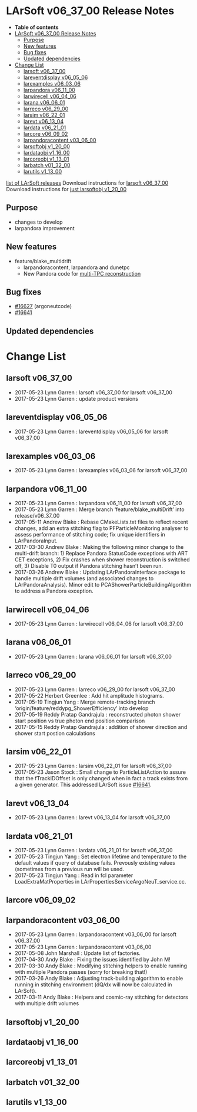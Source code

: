 LArSoft v06\_37\_00 Release Notes
======================================================================

-   **Table of contents**
-   [LArSoft v06\_37\_00 Release Notes](#LArSoft-v06_37_00-Release-Notes)
    -   [Purpose](#Purpose)
    -   [New features](#New-features)
    -   [Bug fixes](#Bug-fixes)
    -   [Updated dependencies](#Updated-dependencies)
-   [Change List](#Change-List)
    -   [larsoft v06\_37\_00](#larsoft-v06_37_00)
    -   [lareventdisplay v06\_05\_06](#lareventdisplay-v06_05_06)
    -   [larexamples v06\_03\_06](#larexamples-v06_03_06)
    -   [larpandora v06\_11\_00](#larpandora-v06_11_00)
    -   [larwirecell v06\_04\_06](#larwirecell-v06_04_06)
    -   [larana v06\_06\_01](#larana-v06_06_01)
    -   [larreco v06\_29\_00](#larreco-v06_29_00)
    -   [larsim v06\_22\_01](#larsim-v06_22_01)
    -   [larevt v06\_13\_04](#larevt-v06_13_04)
    -   [lardata v06\_21\_01](#lardata-v06_21_01)
    -   [larcore v06\_09\_02](#larcore-v06_09_02)
    -   [larpandoracontent v03\_06\_00](#larpandoracontent-v03_06_00)
    -   [larsoftobj v1\_20\_00](#larsoftobj-v1_20_00)
    -   [lardataobj v1\_16\_00](#lardataobj-v1_16_00)
    -   [larcoreobj v1\_13\_01](#larcoreobj-v1_13_01)
    -   [larbatch v01\_32\_00](#larbatch-v01_32_00)
    -   [larutils v1\_13\_00](#larutils-v1_13_00)

[list of LArSoft releases](LArSoft_release_list)
Download instructions for [larsoft v06\_37\_00](http://scisoft.fnal.gov/scisoft/bundles/larsoft/v06_37_00/larsoft-v06_37_00.html)
Download instructions for [just larsoftobj v1\_20\_00](http://scisoft.fnal.gov/scisoft/bundles/larsoftobj/v1_20_00/larsoftobj-v1_20_00.html)

Purpose
--------------------

-   changes to develop
-   larpandora improvement

New features
------------------------------

-   feature/blake\_multidrift
    -   larpandoracontent, larpandora and dunetpc
    -   New Pandora code for [multi-TPC reconstruction](https://indico.fnal.gov/getFile.py/access?contribId=3&resId=0&materialId=slides&confId=14583)

Bug fixes
------------------------

-   [\#16627](/redmine/issues/16627 "Bug: Cannot run g4 in argoneut simulation (Resolved)") (argoneutcode)
-   [\#16641](/redmine/issues/16641 "Bug: G4 produces multiple particles with the same TrackID when called from generators that may not pro... (Closed)")

Updated dependencies
----------------------------------------------

Change List
============================

larsoft v06\_37\_00
------------------------------------------

-   2017-05-23 Lynn Garren : larsoft v06\_37\_00 for larsoft v06\_37\_00
-   2017-05-23 Lynn Garren : update product versions

lareventdisplay v06\_05\_06
----------------------------------------------------------

-   2017-05-23 Lynn Garren : lareventdisplay v06\_05\_06 for larsoft v06\_37\_00

larexamples v06\_03\_06
--------------------------------------------------

-   2017-05-23 Lynn Garren : larexamples v06\_03\_06 for larsoft v06\_37\_00

larpandora v06\_11\_00
------------------------------------------------

-   2017-05-23 Lynn Garren : larpandora v06\_11\_00 for larsoft v06\_37\_00
-   2017-05-23 Lynn Garren : Merge branch ‘feature/blake\_multiDrift’ into release/v06\_37\_00
-   2017-05-11 Andrew Blake : Rebase CMakeLists.txt files to reflect recent changes, add an extra stitching flag to PFParticleMonitoring analyser to assess performance of stitching code; fix unique identifiers in LArPandoraInput.
-   2017-03-30 Andrew Blake : Making the following minor change to the multi-drift branch: 1) Replace Pandora StatusCode exceptions with ART CET exceptions, 2) Fix crashes when shower reconstruction is switched off, 3) Disable T0 output if Pandora stitching hasn’t been run.
-   2017-03-26 Andrew Blake : Updating LArPandoraInterface package to handle multiple drift volumes (and associated changes to LArPandoraAnalysis). Minor edit to PCAShowerParticleBuildingAlgorithm to address a Pandora exception.

larwirecell v06\_04\_06
--------------------------------------------------

-   2017-05-23 Lynn Garren : larwirecell v06\_04\_06 for larsoft v06\_37\_00

larana v06\_06\_01
----------------------------------------

-   2017-05-23 Lynn Garren : larana v06\_06\_01 for larsoft v06\_37\_00

larreco v06\_29\_00
------------------------------------------

-   2017-05-23 Lynn Garren : larreco v06\_29\_00 for larsoft v06\_37\_00
-   2017-05-22 Herbert Greenlee : Add hit amplitude histograms.
-   2017-05-19 Tingjun Yang : Merge remote-tracking branch ‘origin/feature/reddypg\_ShowerEfficiency’ into develop
-   2017-05-19 Reddy Pratap Gandrajula : reconstructed photon shower start position vs true photon end position comparison
-   2017-05-15 Reddy Pratap Gandrajula : addition of shower direction and shower start postion calculations

larsim v06\_22\_01
----------------------------------------

-   2017-05-23 Lynn Garren : larsim v06\_22\_01 for larsoft v06\_37\_00
-   2017-05-23 Jason Stock : Small change to ParticleListAction to assure that the fTrackIDOffset is only changed when in fact a track exists from a given generator. This addressed LArSoft issue [\#16641](/redmine/issues/16641 "Bug: G4 produces multiple particles with the same TrackID when called from generators that may not pro... (Closed)").

larevt v06\_13\_04
----------------------------------------

-   2017-05-23 Lynn Garren : larevt v06\_13\_04 for larsoft v06\_37\_00

lardata v06\_21\_01
------------------------------------------

-   2017-05-23 Lynn Garren : lardata v06\_21\_01 for larsoft v06\_37\_00
-   2017-05-23 Tingjun Yang : Set electron lifetime and temperature to the default values if query of database fails. Prevously existing values (sometimes from a previous run will be used.
-   2017-05-23 Tingjun Yang : Read in fcl parameter LoadExtraMatProperties in LArPropertiesServiceArgoNeuT\_service.cc.

larcore v06\_09\_02
------------------------------------------

larpandoracontent v03\_06\_00
--------------------------------------------------------------

-   2017-05-23 Lynn Garren : larpandoracontent v03\_06\_00 for larsoft v06\_37\_00
-   2017-05-23 Lynn Garren : larpandoracontent v03\_06\_00
-   2017-05-08 John Marshall : Update list of factories.
-   2017-04-30 Andy Blake : Fixing the issues identified by John M!
-   2017-03-30 Andy Blake : Modifying stitching helpers to enable running with multiple Pandora passes (sorry for breaking that!)
-   2017-03-26 Andy Blake : Adjusting track-building algorithm to enable running in stitching environment (dQ/dx will now be calculated in LArSoft).
-   2017-03-11 Andy Blake : Helpers and cosmic-ray stitching for detectors with multiple drift volumes

larsoftobj v1\_20\_00
----------------------------------------------

lardataobj v1\_16\_00
----------------------------------------------

larcoreobj v1\_13\_01
----------------------------------------------

larbatch v01\_32\_00
--------------------------------------------

larutils v1\_13\_00
------------------------------------------
